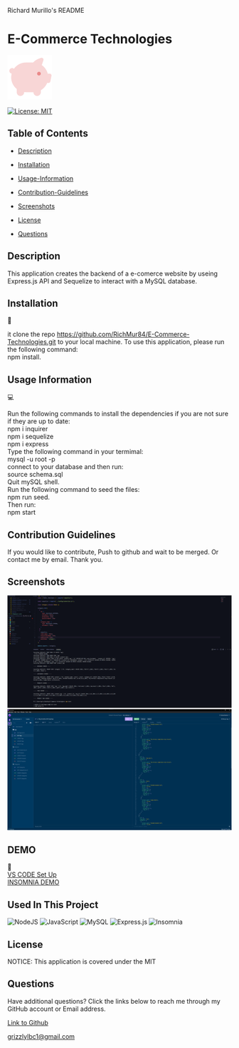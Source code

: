 Richard Murillo's README

 # E-Commerce Technologies
 ![Alt text](image-2.png)

[![License: MIT](https://img.shields.io/badge/License-MIT-yellow.svg)](https://opensource.org/licenses/MIT)

## Table of Contents

 * [Description](#description)

 * [Installation](#installation)

 * [Usage-Information](#usage-information)

 * [Contribution-Guidelines](#contribution-guidelines)

 * [Screenshots](#screenshots)

 * [License](#license)

 * [Questions](#questions)

## Description


This application creates the backend of a e-comerce website by useing Express.js API and Sequelize to interact with a MySQL database.

## Installation
💾 

it clone the repo https://github.com/RichMur84/E-Commerce-Technologies.git to your local machine. To use this application, please run the following command: 
<br>
npm install.

## Usage Information
💻

Run the following commands to install the dependencies if you are not sure if they are up to date:
<br>
npm i inquirer
<br>
npm i sequelize
<br>
npm i express
<br>
 Type the following command in your termimal:
 <br>
 mysql -u root -p 
 <br>
 connect to your database and then run:
 <br>
 source schema.sql 
 <br>
 Quit mySQL shell. 
 <br>
 Run the following command to seed the files:
 <br>
 npm run seed. 
 <br>
 Then run: 
 <br>
 npm start

## Contribution Guidelines

If you would like to contribute, Push to github and wait to be merged. Or contact me by email. Thank you.

## Screenshots
![screenshot](./images/Screenshot3.png) 
<br>
![screenshot](./images/Screenshot2.png)

## DEMO
🎥
<br>
[VS CODE Set Up](https://drive.google.com/file/d/1_JIjxvPF1PyKw-Fk5ds4nYxZimill0Ns/view)
<br>
[INSOMNIA DEMO](https://drive.google.com/file/d/1wbDD2WmOvOEEv_rZ99Pp_yxo31grJ8dA/view)

## Used In This Project
![NodeJS](https://img.shields.io/badge/node.js-6DA55F?style=for-the-badge&logo=node.js&logoColor=white)
![JavaScript](https://img.shields.io/badge/javascript-%23323330.svg?style=for-the-badge&logo=javascript&logoColor=%23F7DF1E)
![MySQL](https://img.shields.io/badge/mysql-%2300f.svg?style=for-the-badge&logo=mysql&logoColor=white)
![Express.js](https://img.shields.io/badge/express.js-%23404d59.svg?style=for-the-badge&logo=express&logoColor=%2361DAFB)
![Insomnia](https://img.shields.io/badge/Insomnia-black?style=for-the-badge&logo=insomnia&logoColor=5849BE)

## License

NOTICE: This application is covered under the MIT

## Questions

Have additional questions? Click the links below to reach me through my GitHub account or Email address.

[Link to Github](https://github.com/https://github.com/RichMur84)

<a href="mailto:grizzlylbc1@gmail.com">grizzlylbc1@gmail.com</a>

